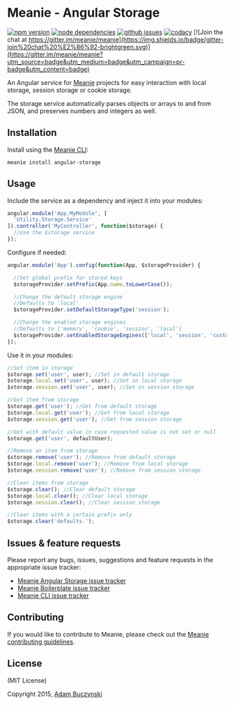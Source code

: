 # Meanie - Angular Storage

[![npm version](https://img.shields.io/npm/v/meanie-angular-storage.svg)](https://www.npmjs.com/package/meanie-angular-storage)
[![node dependencies](https://david-dm.org/meanie/angular-storage.svg)](https://david-dm.org/meanie/angular-storage)
[![github issues](https://img.shields.io/github/issues/meanie/angular-storage.svg)](https://github.com/meanie/angular-storage/issues)
[![codacy](https://img.shields.io/codacy/52a227e315104dc48b9e8d715e23f088.svg)](https://www.codacy.com/app/meanie/angular-storage)
[![Join the chat at https://gitter.im/meanie/meanie](https://img.shields.io/badge/gitter-join%20chat%20%E2%86%92-brightgreen.svg)](https://gitter.im/meanie/meanie?utm_source=badge&utm_medium=badge&utm_campaign=pr-badge&utm_content=badge)

An Angular service for [Meanie](https://github.com/meanie/meanie) projects for easy interaction with local storage, session storage or cookie storage.

The storage service automatically parses objects or arrays to and from JSON, and preserves numbers and integers as well.

## Installation
Install using the [Meanie CLI](https://www.npmjs.com/package/meanie):
```shell
meanie install angular-storage
```

## Usage
Include the service as a dependency and inject it into your modules:
```js
angular.module('App.MyModule', [
  'Utility.Storage.Service'
]).controller('MyController', function($storage) {
  //Use the $storage service
});
```
Configure if needed:
```js
angular.module('App').config(function(App, $storageProvider) {

  //Set global prefix for stored keys
  $storageProvider.setPrefix(App.name.toLowerCase());

  //Change the default storage engine
  //Defaults to 'local'
  $storageProvider.setDefaultStorageType('session');

  //Change the enabled storage engines
  //Defaults to ['memory', 'cookie', 'session', 'local']
  $storageProvider.setEnabledStorageEngines(['local', 'session', 'custom']);
});
```
Use it in your modules:
```js
//Set item in storage
$storage.set('user', user); //Set in default storage
$storage.local.set('user', user); //Set in local storage
$storage.session.set('user', user); //Set in session storage

//Get item from storage
$storage.get('user'); //Get from default storage
$storage.local.get('user'); //Get from local storage
$storage.session.get('user'); //Get from session storage

//Get with default value in case requested value is not set or null
$storage.get('user', defaultUser);

//Remove an item from storage
$storage.remove('user'); //Remove from default storage
$storage.local.remove('user'); //Remove from local storage
$storage.session.remove('user'); //Remove from session storage

//Clear items from storage
$storage.clear(); //Clear default storage
$storage.local.clear(); //Clear local storage
$storage.session.clear(); //Clear session storage

//Clear items with a certain prefix only
$storage.clear('defaults.');
```

## Issues & feature requests
Please report any bugs, issues, suggestions and feature requests in the appropriate issue tracker:
* [Meanie Angular Storage issue tracker](https://github.com/meanie/angular-storage/issues)
* [Meanie Boilerplate issue tracker](https://github.com/meanie/boilerplate/issues)
* [Meanie CLI issue tracker](https://github.com/meanie/meanie/issues)

## Contributing
If you would like to contribute to Meanie, please check out the [Meanie contributing guidelines](https://github.com/meanie/meanie/blob/master/CONTRIBUTING.md).

## License
(MIT License)

Copyright 2015, [Adam Buczynski](http://adambuczynski.com)
